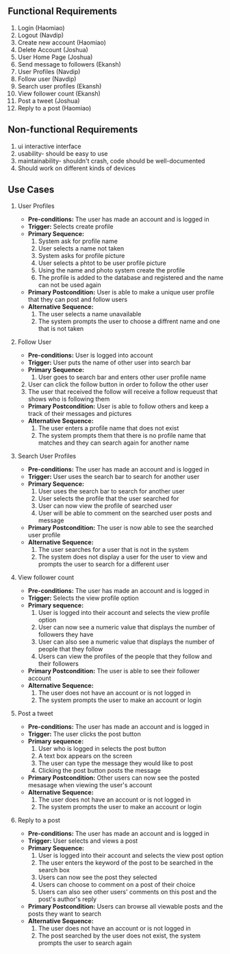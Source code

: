 ## Functional Requirements

1. Login (Haomiao)
2. Logout (Navdip)
3. Create new account (Haomiao)
4. Delete Account (Joshua)
5. User Home Page (Joshua)
6. Send message to followers (Ekansh)
7. User Profiles (Navdip)
8.  Follow user  (Navdip)
9. Search user profiles (Ekansh)
10. View follower count (Ekansh)
11. Post a tweet (Joshua)
12. Reply to a post (Haomiao)

## Non-functional Requirements

1. ui interactive interface
2. usability- should be easy to use
3. maintainability- shouldn't crash, code should be well-documented
4. Should work on different kinds of devices

## Use Cases
1. User Profiles
    - **Pre-conditions:** The user has made an account and is logged in
    - **Trigger:** Selects create profile
    - **Primary Sequence:**
    	1. System ask for profile name
        2. User selects a name not taken
     	3. System asks for profile picture
     	4. User selects a phtot to be user profile picture
        5. Using the name and photo system create the profile
        6. The profile is added to the database and registered and the name can not be used again
    - **Primary Postcondition:** User is able to make a unique user profile that they can post and follow users
    - **Alternative Sequence:**
        1. The user selects a name unavailable
        2. The system prompts the user to choose a diffrent name and one that is not taken

2. Follow User
    - **Pre-conditions:** User is logged into account
    - **Trigger:** User puts the name of other user into search bar
    - **Primary Sequence:**
        1. User goes to search bar and enters other user profile name
	2. User can click the follow button in order to follow the other user
	3. The user that received the follow will receive a follow requeust that shows who is following them
    - **Primary Postcondition:** User is able to follow others and keep a track of their messages and pictures
    - **Alternative Sequence:**
        1. The user enters a profile name that does not exist
        2. The system prompts them that there is no profile name that matches and they can search again for another name


3. Search User Profiles
    - **Pre-conditions:** The user has made an account and is logged in
    - **Trigger:** User uses the search bar to search for another user
    - **Primary Sequence:**
        1. User uses the search bar to search for another user
        2. User selects the profile that the user searched for
        3. User can now view the profile of searched user
        4. User will be able to comment on the searched user posts and message
    - **Primary Postcondition:** The user is now able to see the searched user profile
    - **Alternative Sequence:**
        1. The user searches for a user that is not in the system
        2. The system does not display a user for the user to view and prompts the user to search for a different user

4. View follower count
   - **Pre-conditions:** The user has made an account and is logged in
   - **Trigger:** Selects the view profile option
   - **Primary sequence:**
        1. User is logged into their account and selects the view profile option
        2. User can now see a numeric value that displays the number of followers they have
        3. User can also see a numeric value that displays the number of people that they follow
        4. Users can view the profiles of the people that they follow and their followers
    - **Primary Postcondition:** The user is able to see their follower account
    - **Alternative Sequence:**
        1. The user does not have an account or is not logged in
        2. The system prompts the user to make an account or login

5. Post a tweet
   - **Pre-conditions:** The user has made an account and is logged in
   - **Trigger:** The user clicks the post button
   - **Primary sequence:**
        1. User who is logged in selects the post button
        2. A text box appears on the screen
        3. The user can type the message they would like to post
        4. Clicking the post button posts the message
    - **Primary Postcondition:** Other users can now see the posted mesasage when viewing the user's account
    - **Alternative Sequence:**
        1. The user does not have an account or is not logged in
        2. The system prompts the user to make an account or login

6. Reply to a post
   - **Pre-conditions:** The user has made an account and is logged in
   - **Trigger:** User selects and views a post
   - **Primary Sequence:**
        1. User is logged into their account and selects the view post option
        2. The user enters the keyword of the post to be searched in the search box
        3. Users can now see the post they selected
        4. Users can choose to comment on a post of their choice
        5. Users can also see other users' comments on this post and the post's author's reply
   - **Primary Postcondition:** Users can browse all viewable posts and the posts they want to search
   - **Alternative Sequence:**
        1. The user does not have an account or is not logged in
        2. The post searched by the user does not exist, the system prompts the user to search again
